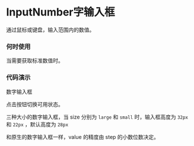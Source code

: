 
# InputNumber字输入框
通过鼠标或键盘，输入范围内的数值。
### 何时使用
当需要获取标准数值时。
### 代码演示

数字输入框
<!-- example(input-number:input-number-basic-example) -->
点击按钮切换可用状态。
<!-- example(input-number:input-number-disabled-example) -->
三种大小的数字输入框，当 size 分别为  `large`  和  `small`  时，输入框高度为  `32px`  和
`22px`  ，默认高度为  `28px`
<!-- example(input-number:input-number-size-example) -->
和原生的数字输入框一样，value 的精度由 step 的小数位数决定。
<!-- example(input-number:input-number-digit-example) -->

<!-- example(input-number:input-number-focused-example) -->